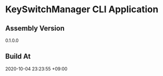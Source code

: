 KeySwitchManager CLI Application
==============================

## Assembly Version

0.1.0.0

## Build At

2020-10-04 23:23:55 +09:00
